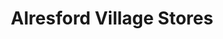 ---
title: "Alresford Village Stores"
url: /alresford/alresford-village-stores/
shop: convenience
---